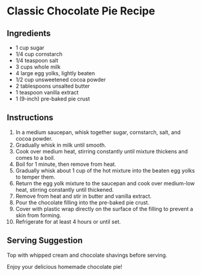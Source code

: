 # Classic Chocolate Pie Recipe

## Ingredients
- 1 cup sugar
- 1/4 cup cornstarch
- 1/4 teaspoon salt
- 3 cups whole milk
- 4 large egg yolks, lightly beaten
- 1/2 cup unsweetened cocoa powder
- 2 tablespoons unsalted butter
- 1 teaspoon vanilla extract
- 1 (9-inch) pre-baked pie crust

## Instructions
1. In a medium saucepan, whisk together sugar, cornstarch, salt, and cocoa powder.
2. Gradually whisk in milk until smooth.
3. Cook over medium heat, stirring constantly until mixture thickens and comes to a boil.
4. Boil for 1 minute, then remove from heat.
5. Gradually whisk about 1 cup of the hot mixture into the beaten egg yolks to temper them.
6. Return the egg yolk mixture to the saucepan and cook over medium-low heat, stirring constantly until thickened.
7. Remove from heat and stir in butter and vanilla extract.
8. Pour the chocolate filling into the pre-baked pie crust.
9. Cover with plastic wrap directly on the surface of the filling to prevent a skin from forming.
10. Refrigerate for at least 4 hours or until set.

## Serving Suggestion
Top with whipped cream and chocolate shavings before serving.

Enjoy your delicious homemade chocolate pie!